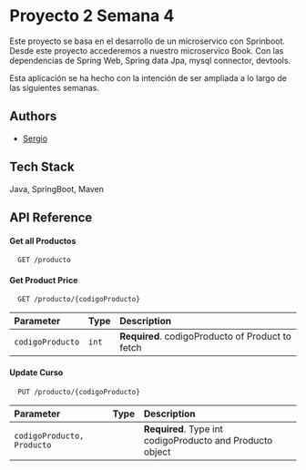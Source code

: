 
# Proyecto 2 Semana 4


Este proyecto se basa en el desarrollo de un microservico con Sprinboot. Desde este proyecto accederemos a nuestro microservico Book. Con las dependencias de Spring Web, Spring data Jpa, mysql connector, devtools.

Esta aplicación se ha hecho con la intención de ser ampliada a lo largo de las siguientes semanas.


## Authors

- [Sergio](https://www.github.com/sreturns)


## Tech Stack

 Java, SpringBoot, Maven


## API Reference

#### Get all Productos

```
  GET /producto
```


#### Get Product Price

```
  GET /producto/{codigoProducto}
```

| Parameter | Type     | Description                       |
| :-------- | :------- | :-------------------------------- |
| `codigoProducto`      | `int` | **Required**. codigoProducto of Product to fetch 


#### Update Curso

```
  PUT /producto/{codigoProducto}
```

| Parameter | Type     | Description                       |
| :-------- | :------- | :-------------------------------- |
| `codigoProducto, Producto`      |  | **Required**. Type int codigoProducto and Producto object 

